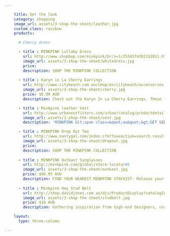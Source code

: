 ```yaml
---

    title: Get the look
    category: shopping
    image_url: assets/3-shop-the-shoot/leather.jpg
    custom_class: rainbow
    products:

      # Cherry dress

      - title : MINKPINK Lullaby Dress
        url: http://www.shopbop.com/minkpink/br/v=1/2534374302152011.htm#6
        image_url: assets/3-shop-the-shoot/whitedress.jpg
        price: 
        description: SHOP THE MINKPINK COLLECTION
    
      - title : Karyn in La Cherry Earrings
        url: http://www.citybeach.com.au/shop/en/citybeach/accessories-womens-jewellery/karyn-in-la-cherry-earrings
        image_url: assets/3-shop-the-shoot/cherry.jpg
        price: $6.99 AUD
        description: Check out the Karyn In La Cherry Earrings. These fruity treats are winners!Colour - Red. Hook earring with secure backing. Approx 5cm in length

      - title : Minkpink leather Vest
        url: http://www.urbanoutfitters.com/urban/catalog/productdetail.jsp?id=29503406&parentid=SEARCH+RESULTS
        image_url: assets/3-shop-the-shoot/vest.jpg
        description: 'MINKPINK &lt;span class=&quot;au&quot;&gt;GET SERIOUS&lt;/span&gt; &lt;span class=&quot;global&quot;&gt;ALL I NEED&lt;/span&gt;  FIND YOUR NEAREST MINKPINK STOCKIST'

      - title : MINKPINK Drop Out Tee
        url: http://www.nastygal.com/index.cfm?fuseaction=search.results&searchString=MINKPINK#1
        image_url: assets/3-shop-the-shoot/dropout.jpg
        price: 
        description: SHOP THE MINKPINK COLLECTION
    
      - title : MINKPINK Outkast Sunglasses
        url: http://minkpink.com/global/store-locator#5
        image_url: assets/3-shop-the-shoot/outkast.jpg
        price: $49.95 AUD
        description: FIND YOUR NEAREST MINKPINK STOCKIST- Release your wild side with these Mink Pink Sunglasses. These unique sunnies are bound to draw the attention you deserve! The Mink Pink Outkast Sunglasses are perfect for all your festivals this summer! Colour- Clear/ Mirror Yellow Lens
        
      - title : Minkpink Hey Stud Belt
        url: http://shop.davidjones.com.au/djs/ProductDisplay?catalogId=10051&productId=1003509&langId=-1&storeId=10051&cm_mmc=googlesem-_-PLA-_-Clothing+and+Accessories+-+Clothing+Accessories+-+Belts-_-MINKPINK+Hey+Stud+Belt&CAWELAID=620017140000077290&gclid=CPTP7q7ni7wCFVVvvAodinwArA
        image_url: assets/3-shop-the-shoot/studbelt.jpg
        price: $10 AUD
        description: Gathering inspiration from high-end designers, current trends, street styling and vintage pieces, the Minkpink crew have worked hard to produce fresh and flattering garments such as this artificial leather studded belt.

    layout:
      type: three-column

---
```

